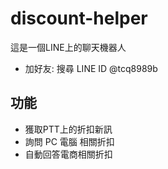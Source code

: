 # discount-helper

這是一個LINE上的聊天機器人


 - 加好友: 
 	搜尋 LINE ID @tcq8989b

## 功能
 - 獲取PTT上的折扣新訊
  - 詢問 PC 電腦 相關折扣
  - 自動回答電商相關折扣